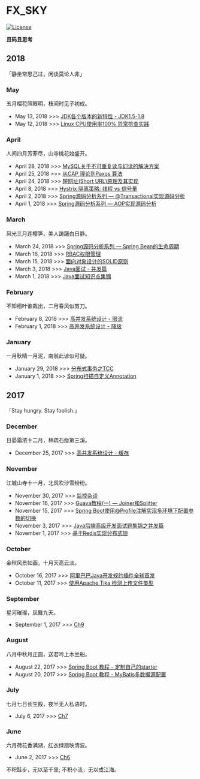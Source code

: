 # FX_SKY
[![License](https://img.shields.io/badge/license-Apache%202-green.svg)](https://www.apache.org/licenses/LICENSE-2.0)   

**且码且思考**

## 2018
「静坐常思己过，闲谈莫论人非」

### May
五月榴花照眼明，枝间时见子初成。

* May 13, 2018 >>> [JDK各个版本的新特性 - JDK1.5-1.8](contents/Java/JDK_New_Features.md)
* May 12, 2018 >>> [Linux CPU使用率100% 异常排查实践](contents/Java/CPU_100_Analysis.md)

### April
人间四月芳菲尽，山寺桃花始盛开。 
* April 28, 2018 >>> [MySQL关于不可重复读与幻读的解决方案](contents/MySQL/MVCC.md)
* April 25, 2018 >>> [从CAP 理论到Paxos 算法](contents/Archtecture/Cap_Paxos_Alg_Intro.md)
* April 24, 2018 >>> [短网址(Short URL)原理及其实现](contents/Microservices/Short_url.md)
* April 8, 2018 >>> [Hystrix 隔离策略: 线程 vs 信号量](contents/Microservices/Hystrix_Isolation.md)
* April 2, 2018 >>> [Spring源码分析系列 — @Transactional实现源码分析](contents/Spring/Spring_Transaction_Analysis.md)
* April 1, 2018 >>> [Spring源码分析系列 — AOP实现源码分析](contents/Spring/Spring_AOP_Analysis_Part1.md)

### March
风光三月连樱笋，美人踌躇白日静。
* March 24, 2018 >>> [Spring源码分析系列 — Spring Bean的生命周期](contents/Spring/Spring_Bean_Lifecycle.md)
* March 16, 2018 >>> [RBAC权限管理](contents/Archtecture/RBAC_Model.md)
* March 15, 2018 >>> [面向对象设计的SOLID原则](contents/Archtecture/Solid_Principle.md)
* March 3, 2018 >>> [Java面试 - 并发篇](contents/Interview/Java_Interview_Concurrent.md)
* March 1, 2018 >>> [Java面试知识点集锦](contents/Interview/Java_Interview_Summary.md)

### February
不知细叶谁裁出，二月春风似剪刀。
* February 8, 2018 >>> [高并发系统设计 - 限流](contents/Archtecture/High_Concurrency_RateLimit.md)
* February 1, 2018 >>> [高并发系统设计 - 降级](contents/Archtecture/High_Concurrency_Degrade.md)

### January
一月秋晴一月泥，南翁此谚似可疑。
* January 29, 2018 >>> [分布式事务之TCC](contents/Archtecture/TCC.md)
* January 1, 2018 >>> [Spring扫描自定义Annotation](contents/Spring/Spring_Annotation_Scan.md)

## 2017
「Stay hungry. Stay foolish.」

### December
日晏霜浓十二月，林疏石瘦第三溪。
* December 25, 2017 >>> [高并发系统设计 - 缓存](contents/Archtecture/High_Concurrency_Cache.md)

### November
江城山寺十一月，北风吹沙雪纷纷。
* November 30, 2017 >>> [监控杂谈](contents/Archtecture/About-Monitor.md)
* November 16, 2017 >>> [Guava教程(一) — Joiner和Splitter](contents/Java/Guava_Join_Split_Usage.md)
* November 15, 2017 >>> [Spring Boot使用@Profile注解实现多环境下配置参数的切换](contents/Spring%20Boot/Spring_Boot_Profile_Usage.md)
* November 3, 2017 >>> [Java后端高级开发面试题集锦之并发篇](contents/Interview/Java_Backend_Interview_Concurrent.md)
* November 1, 2017 >>> [基于Redis实现分布式锁](contents/Archtecture/Redis_Distributed_Lock_Implementation.md)

### October
金秋风景如画，十月天高云淡。 
* October 16, 2017 >>> [阿里巴巴Java开发规约插件全球首发](contents/Java/Alibaba_Java_Coding_Guidelines.md)
* October 11, 2017 >>> [使用Apache Tika 检测上传文件类型](contents/Java/Apache_Tika_In_Action.md)

### September
星河璀璨，凤舞九天。 
* September 1, 2017 >>> [Ch9]()

### August
八月中秋月正圆，送君吟上木兰船。

* August 22, 2017 >>> [Spring Boot 教程 - 定制自己的starter]()
* August 20, 2017 >>> [Spring Boot 教程 - MyBatis多数据源配置]()

### July
七月七日长生殿，夜半无人私语时。

* July 6, 2017 >>> [Ch7]()

### June
六月荷花香满湖，红衣绿扇映清波。

* June 2, 2017 >>> [Ch6]()


不积跬步，无以至千里; 不积小流，无以成江海。



